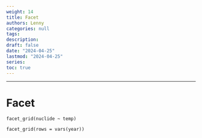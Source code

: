 ```yaml
---
weight: 14
title: Facet
authors: Lenny
categories: null
tags: 
description: 
draft: false
date: "2024-04-25"
lastmod: "2024-04-25"
series:
toc: true
---
```



<!--more-->
---

# Facet
 
```
facet_grid(nuclide ~ temp)

facet_grid(rows = vars(year))
```